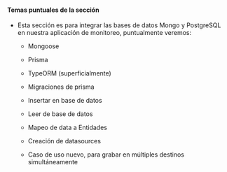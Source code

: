 #### Temas puntuales de la sección

- Esta sección es para integrar las bases de datos Mongo y PostgreSQL 
en nuestra aplicación de monitoreo, puntualmente veremos:

    * Mongoose
     
    * Prisma
     
    * TypeORM (superficialmente)
     
    * Migraciones de prisma
     
    * Insertar en base de datos
     
    * Leer de base de datos
     
    * Mapeo de data a Entidades
     
    * Creación de datasources
     
    * Caso de uso nuevo, para grabar en múltiples destinos simultáneamente

